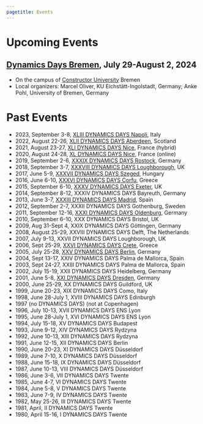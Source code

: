 ```yaml
---
pagetitle: Events
---
```


Upcoming Events
===============

## [Dynamics Days Bremen](https://dynamicsdays.eu/bremen2024/), July 29-August 2, 2024

-    On the campus of [Constructor University](https://constructor.university/) Bremen
-    Local organizers: Marcel Oliver, KU Eichstätt-Ingolstadt, Germany; Anke Pohl, University of Bremen, Germany


Past Events
===========

-    2023, September 3-8, [XLIII DYNAMICS DAYS Napoli](https://sites.google.com/view/dynamicsdayseurope2023), Italy
-    2022, August 22-26, [XLII DYNAMICS DAYS Aberdeen](https://web.archive.org/web/20221102105856/https://www.abdn.ac.uk/events/conferences/dynamics-days-2022.php), Scotland 
-    2021, August 23-27, [XLI DYNAMICS DAYS Nice](https://dynamicsdays2021.univ-cotedazur.fr/), France (hybrid) 
-    2020, August 24-28, [XL DYNAMICS DAYS Nice](https://www.danieleavitabile.com/ddd2020/), France (online)
-    2019, September 2-6, [XXXIX DYNAMICS DAYS Rostock](https://dyndays.uni-rostock.de/), Germany 
-    2018, September 3-7, [XXXVIII DYNAMICS DAYS Loughborough](https://dynamicsday2018.lboro.ac.uk/), UK
-    2017, June 5-9, [XXXVII DYNAMICS DAYS Szeged](https://akcongress.com/ddays/), Hungary
-    2016, June 6-10, [XXXVI DYNAMICS DAYS Corfu](http://dynamicsdays2016.ntua.gr/), Greece 
-    2015, September 6-10, [XXXV DYNAMICS DAYS Exeter](https://emps.exeter.ac.uk/media/universityofexeter/emps/research/dynamicsdays/ddays_exeter_abstracts_2015c.pdf), UK
-    2014, September 8-12, XXXIV DYNAMICS DAYS Bayreuth, Germany
-    2013, June 3-7, [XXXIII DYNAMICS DAYS Madrid](http://www.complexity.es/dd2013/), Spain
-    2012, September 2-7, XXXII DYNAMICS DAYS Gothenburg, Sweden
-    2011, September 12-16, [XXXI DYNAMICS DAYS Oldenburg](http://www.dynamics-days-2011.uni-oldenburg.de/), Germany 
-    2010, September 6-10, XXX DYNAMICS DAYS Bristol, UK
-    2009, Aug 31-Sept 4, XXIX DYNAMICS DAYS Göttingen, Germany
-    2008, August 25-29, XXVIII DYNAMICS DAYS Delft, The Netherlands
-    2007, July 9-13, XXVII DYNAMICS DAYS Loughborough, UK
-    2006, Sept 25-29, [XXVI DYNAMICS DAYS Crete](http://ddays06.physics.uoc.gr/), Greece 
-    2005, July 25-28, [XXV DYNAMICS DAYS Berlin](https://www1.itp.tu-berlin.de/schoell/ddays05/), Germany
-    2004, Sept 13-17, XXIV DYNAMICS DAYS Palma de Mallorca, Spain
-    2003, Sept 24-27, XXIII DYNAMICS DAYS Palma de Mallorca, Spain
-    2002, July 15-19, XXII DYNAMICS DAYS Heidelberg, Germany
-    2001, June 5-8, [XXI DYNAMICS DAYS Dresden](https://www.pks.mpg.de/~ddd2001/main.html), Germany
-    2000, June 25-29, XX DYNAMICS DAYS Guildford, UK
-    1999, June 20-23, XIX DYNAMICS DAYS Como, Italy
-    1998, June 28-July 1, XVIII DYNAMICS DAYS Edinburgh
-    1997 (no DYNAMICS DAYS) (not at Copenhagen)
-    1996, July 10-13, XVII DYNAMICS DAYS ENS Lyon
-    1995, June 28-July 1, XVI DYNAMICS DAYS ENS Lyon
-    1994, July 15-18, XV DYNAMICS DAYS Budapest
-    1993, June 9-12, XIV DYNAMICS DAYS Rydzyna
-    1992, June 10-13, XIII DYNAMICS DAYS Rydzyna
-    1991, June 12-15, XII DYNAMICS DAYS Berlin
-    1990, June 20-23, XI DYNAMICS DAYS Düsseldorf
-    1989, June 7-10, X DYNAMICS DAYS Düsseldorf
-    1988, June 15-18, IX DYNAMICS DAYS Düsseldorf
-    1987, June 10-13, VIII DYNAMICS DAYS Düsseldorf
-    1986, June 3-6, VII DYNAMICS DAYS Twente
-    1985, June 4-7, VI DYNAMICS DAYS Twente
-    1984, June 5-8, V DYNAMICS DAYS Twente
-    1983, June 7-9, IV DYNAMICS DAYS Twente
-    1982, May 25-26, III DYNAMICS DAYS Twente
-    1981, April, II DYNAMICS DAYS Twente
-    1980, April 15-16, I DYNAMICS DAYS Twente